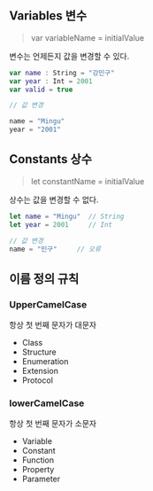 ## Variables 변수
> var variableName = initialValue

변수는 언제든지 값을 변경할 수 있다.

```swift
var name : String = "강민구"
var year : Int = 2001
var valid = true

// 값 변경

name = "Mingu"
year = "2001"
```
## Constants 상수
> let constantName = initialValue

상수는 값을 변경할 수 없다.
```swift
let name = "Mingu"	// String
let year = 2001		// Int

// 값 변경
name = "민구"		// 오류
```

## 이름 정의 규칙

### UpperCamelCase
항상 첫 번째 문자가 대문자

- Class
- Structure
- Enumeration
- Extension
- Protocol

### lowerCamelCase
항상 첫 번째 문자가 소문자
- Variable
- Constant
- Function
- Property
- Parameter
